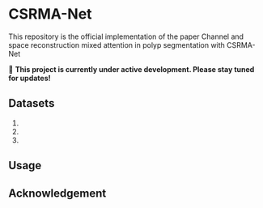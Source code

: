 # CSRMA-Net
This repository is the official implementation of the paper Channel and space reconstruction mixed attention in polyp  segmentation with CSRMA-Net

🚀 **This project is currently under active development. Please stay tuned for updates!**

## Datasets

1.  

2. 

3. 

## Usage


## Acknowledgement

